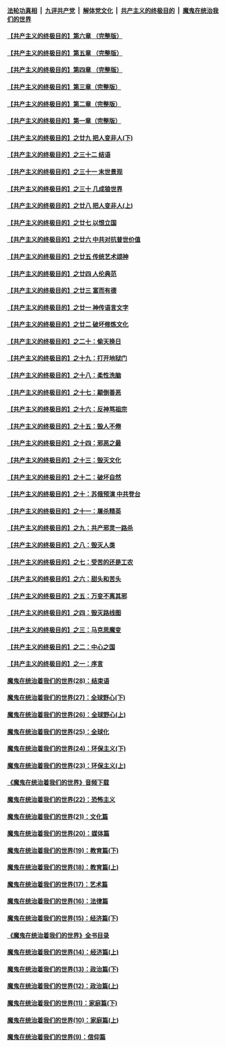 ####  [法轮功真相](../../../../basic/blob/master/README.md?t=05142231) &nbsp;|&nbsp; [九评共产党](../../../../9ping.md/blob/master/README.md?t=05142231) &nbsp;|&nbsp; [解体党文化](../../../../jtdwh.md/blob/master/README.md?t=05142231)  &nbsp;|&nbsp; [共产主义的终极目的](../../../../gczydzjmd.md/blob/master/README.md?t=05142231) &nbsp;|&nbsp; [魔鬼在统治我们的世界](../../../../mgztzwmdsj.md/blob/master/README.md?t=05142231) 

#### [【共产主义的终极目的】第六章 （完整版）](../pages/nsc422/n11428913.md?t=05142231) 

#### [【共产主义的终极目的】第五章 （完整版）](../pages/nsc422/n11428912.md?t=05142231) 

#### [【共产主义的终极目的】第四章 （完整版）](../pages/nsc422/n11428907.md?t=05142231) 

#### [【共产主义的终极目的】第三章（完整版）](../pages/nsc422/n11428848.md?t=05142231) 

#### [【共产主义的终极目的】第二章（完整版）](../pages/nsc422/n11428831.md?t=05142231) 

#### [【共产主义的终极目的】第一章（完整版）](../pages/nsc422/n11417651.md?t=05142231) 

#### [【共产主义的终极目的】之廿九 把人变非人(下)](../pages/nsc422/n11344140.md?t=05142231) 

#### [【共产主义的终极目的】之三十二 结语](../pages/nsc422/n11360535.md?t=05142231) 

#### [【共产主义的终极目的】之三十一 末世景观](../pages/nsc422/n11351129.md?t=05142231) 

#### [【共产主义的终极目的】之三十 几成狼世界](../pages/nsc422/n11348280.md?t=05142231) 

#### [【共产主义的终极目的】之廿八 把人变非人(上)](../pages/nsc422/n11340492.md?t=05142231) 

#### [【共产主义的终极目的】之廿七 以恨立国](../pages/nsc422/n11336944.md?t=05142231) 

#### [【共产主义的终极目的】之廿六 中共对抗普世价值](../pages/nsc422/n11324785.md?t=05142231) 

#### [【共产主义的终极目的】之廿五 传统艺术颂神](../pages/nsc422/n11296396.md?t=05142231) 

#### [【共产主义的终极目的】之廿四 人伦典范](../pages/nsc422/n11296397.md?t=05142231) 

#### [【共产主义的终极目的】之廿三 富而有德](../pages/nsc422/n11283598.md?t=05142231) 

#### [【共产主义的终极目的】之廿一 神传语言文字](../pages/nsc422/n11263265.md?t=05142231) 

#### [【共产主义的终极目的】之廿二 破坏修炼文化](../pages/nsc422/n11245728.md?t=05142231) 

#### [【共产主义的终极目的】之二十：偷天换日](../pages/nsc422/n11238846.md?t=05142231) 

#### [【共产主义的终极目的】之十九：打开地狱门](../pages/nsc422/n11206376.md?t=05142231) 

#### [【共产主义的终极目的】之十八：柔性洗脑](../pages/nsc422/n11199994.md?t=05142231) 

#### [【共产主义的终极目的】之十七：颠倒善恶](../pages/nsc422/n11179782.md?t=05142231) 

#### [【共产主义的终极目的】之十六：反神骂祖宗](../pages/nsc422/n11166798.md?t=05142231) 

#### [【共产主义的终极目的】之十五：毁人不倦](../pages/nsc422/n11166792.md?t=05142231) 

#### [【共产主义的终极目的】之十四：邪恶之最](../pages/nsc422/n11150249.md?t=05142231) 

#### [【共产主义的终极目的】之十三：毁灭文化](../pages/nsc422/n11135227.md?t=05142231) 

#### [【共产主义的终极目的】之十二：破坏自然](../pages/nsc422/n11135214.md?t=05142231) 

#### [【共产主义的终极目的】之十：苏俄预演 中共登台](../pages/nsc422/n11118424.md?t=05142231) 

#### [【共产主义的终极目的】之十一：屠杀精英](../pages/nsc422/n11118442.md?t=05142231) 

#### [【共产主义的终极目的】之九：共产邪灵一路杀](../pages/nsc422/n11114139.md?t=05142231) 

#### [【共产主义的终极目的】之八：毁灭人类](../pages/nsc422/n11108503.md?t=05142231) 

#### [【共产主义的终极目的】之七：受苦的还是工农](../pages/nsc422/n11101809.md?t=05142231) 

#### [【共产主义的终极目的】之六：甜头和苦头](../pages/nsc422/n11096971.md?t=05142231) 

#### [【共产主义的终极目的】之五：万变不离其邪](../pages/nsc422/n11091285.md?t=05142231) 

#### [【共产主义的终极目的】之四：毁灭路线图](../pages/nsc422/n11086284.md?t=05142231) 

#### [【共产主义的终极目的】之三：马克思魔变](../pages/nsc422/n11061941.md?t=05142231) 

#### [【共产主义的终极目的】之二：中心之国](../pages/nsc422/n11047728.md?t=05142231) 

#### [【共产主义的终极目的】之一：序言](../pages/nsc422/n11086077.md?t=05142231) 

#### [魔鬼在统治着我们的世界(28)：结束语](../pages/nsc422/n10936246.md?t=05142231) 

#### [魔鬼在统治着我们的世界(27)：全球野心(下)](../pages/nsc422/n10928319.md?t=05142231) 

#### [魔鬼在统治着我们的世界(26)：全球野心(上)](../pages/nsc422/n10900318.md?t=05142231) 

#### [魔鬼在统治着我们的世界(25)：全球化](../pages/nsc422/n10788205.md?t=05142231) 

#### [魔鬼在统治着我们的世界(24)：环保主义(下)](../pages/nsc422/n10695307.md?t=05142231) 

#### [魔鬼在统治着我们的世界(23)：环保主义(上)](../pages/nsc422/n10688613.md?t=05142231) 

#### [《魔鬼在统治着我们的世界》音频下载](../pages/nsc422/n10635553.md?t=05142231) 

#### [魔鬼在统治着我们的世界(22)：恐怖主义](../pages/nsc422/n10614727.md?t=05142231) 

#### [魔鬼在统治着我们的世界(21)：文化篇](../pages/nsc422/n10597706.md?t=05142231) 

#### [魔鬼在统治着我们的世界(20)：媒体篇](../pages/nsc422/n10586579.md?t=05142231) 

#### [魔鬼在统治着我们的世界(19)：教育篇(下)](../pages/nsc422/n10564808.md?t=05142231) 

#### [魔鬼在统治着我们的世界(18)：教育篇(上)](../pages/nsc422/n10526970.md?t=05142231) 

#### [魔鬼在统治着我们的世界(17)：艺术篇](../pages/nsc422/n10499093.md?t=05142231) 

#### [魔鬼在统治着我们的世界(16)：法律篇](../pages/nsc422/n10485969.md?t=05142231) 

#### [魔鬼在统治着我们的世界(15)：经济篇(下)](../pages/nsc422/n10469975.md?t=05142231) 

#### [《魔鬼在统治着我们的世界》全书目录](../pages/nsc422/n10464261.md?t=05142231) 

#### [魔鬼在统治着我们的世界(14)：经济篇(上)](../pages/nsc422/n10457370.md?t=05142231) 

#### [魔鬼在统治着我们的世界(13)：政治篇(下)](../pages/nsc422/n10448270.md?t=05142231) 

#### [魔鬼在统治着我们的世界(12)：政治篇(上)](../pages/nsc422/n10444576.md?t=05142231) 

#### [魔鬼在统治着我们的世界(11)：家庭篇(下)](../pages/nsc422/n10440961.md?t=05142231) 

#### [魔鬼在统治着我们的世界(10)：家庭篇(上)](../pages/nsc422/n10435448.md?t=05142231) 

#### [魔鬼在统治着我们的世界(9)：信仰篇](../pages/nsc422/n10432159.md?t=05142231) 

